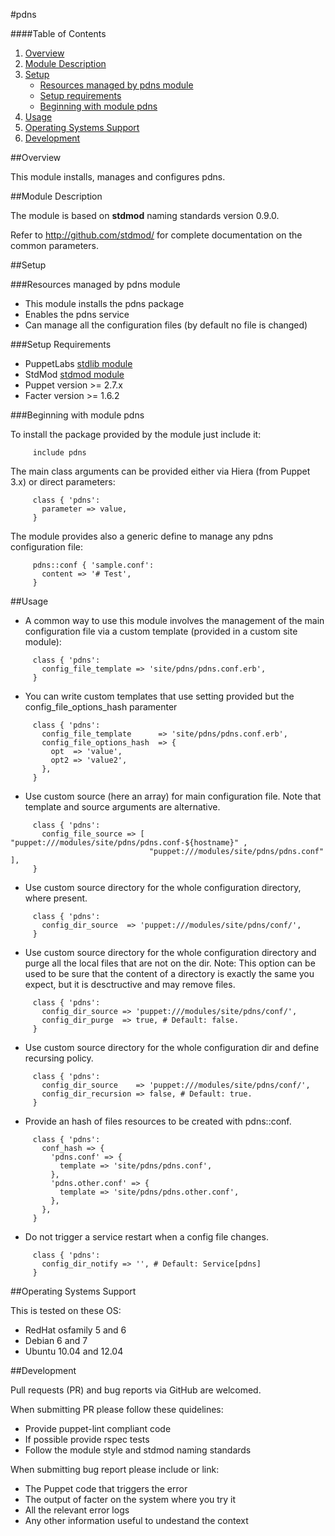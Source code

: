 #pdns

####Table of Contents

1. [Overview](#overview)
2. [Module Description](#module-description)
3. [Setup](#setup)
    * [Resources managed by pdns module](#resources-managed-by-pdns-module)
    * [Setup requirements](#setup-requirements)
    * [Beginning with module pdns](#beginning-with-module-pdns)
4. [Usage](#usage)
5. [Operating Systems Support](#operating-systems-support)
6. [Development](#development)

##Overview

This module installs, manages and configures pdns.

##Module Description

The module is based on **stdmod** naming standards version 0.9.0.

Refer to http://github.com/stdmod/ for complete documentation on the common parameters.

##Setup

###Resources managed by pdns module
* This module installs the pdns package
* Enables the pdns service
* Can manage all the configuration files (by default no file is changed)

###Setup Requirements
* PuppetLabs [stdlib module](https://github.com/puppetlabs/puppetlabs-stdlib)
* StdMod [stdmod module](https://github.com/stdmod/stdmod)
* Puppet version >= 2.7.x
* Facter version >= 1.6.2

###Beginning with module pdns

To install the package provided by the module just include it:

```puppet
     include pdns
```

The main class arguments can be provided either via Hiera (from Puppet 3.x) or direct parameters:

```puppet
     class { 'pdns':
       parameter => value,
     }
```

The module provides also a generic define to manage any pdns configuration file:

```puppet
     pdns::conf { 'sample.conf':
       content => '# Test',
     }
```

##Usage

* A common way to use this module involves the management of the main configuration file via a custom template (provided in a custom site module):

```puppet
     class { 'pdns':
       config_file_template => 'site/pdns/pdns.conf.erb',
     }
```

* You can write custom templates that use setting provided but the config_file_options_hash paramenter

```puppet
     class { 'pdns':
       config_file_template      => 'site/pdns/pdns.conf.erb',
       config_file_options_hash  => {
         opt  => 'value',
         opt2 => 'value2',
       },
     }
```

* Use custom source (here an array) for main configuration file. Note that template and source arguments are alternative.

```puppet
     class { 'pdns':
       config_file_source => [ "puppet:///modules/site/pdns/pdns.conf-${hostname}" ,
                               "puppet:///modules/site/pdns/pdns.conf" ],
     }
```

* Use custom source directory for the whole configuration directory, where present.

```puppet
     class { 'pdns':
       config_dir_source  => 'puppet:///modules/site/pdns/conf/',
     }
```

* Use custom source directory for the whole configuration directory and purge all the local files that are not on the dir.
  Note: This option can be used to be sure that the content of a directory is exactly the same you expect, but it is desctructive and may remove files.

```puppet
     class { 'pdns':
       config_dir_source => 'puppet:///modules/site/pdns/conf/',
       config_dir_purge  => true, # Default: false.
     }
```

* Use custom source directory for the whole configuration dir and define recursing policy.

```puppet
     class { 'pdns':
       config_dir_source    => 'puppet:///modules/site/pdns/conf/',
       config_dir_recursion => false, # Default: true.
     }
```

* Provide an hash of files resources to be created with pdns::conf.

```puppet
     class { 'pdns':
       conf_hash => {
         'pdns.conf' => {
           template => 'site/pdns/pdns.conf',
         },
         'pdns.other.conf' => {
           template => 'site/pdns/pdns.other.conf',
         },
       },
     }
```

* Do not trigger a service restart when a config file changes.

```puppet
     class { 'pdns':
       config_dir_notify => '', # Default: Service[pdns]
     }
```

##Operating Systems Support

This is tested on these OS:
- RedHat osfamily 5 and 6
- Debian 6 and 7
- Ubuntu 10.04 and 12.04

##Development

Pull requests (PR) and bug reports via GitHub are welcomed.

When submitting PR please follow these quidelines:
- Provide puppet-lint compliant code
- If possible provide rspec tests
- Follow the module style and stdmod naming standards

When submitting bug report please include or link:
- The Puppet code that triggers the error
- The output of facter on the system where you try it
- All the relevant error logs
- Any other information useful to undestand the context
